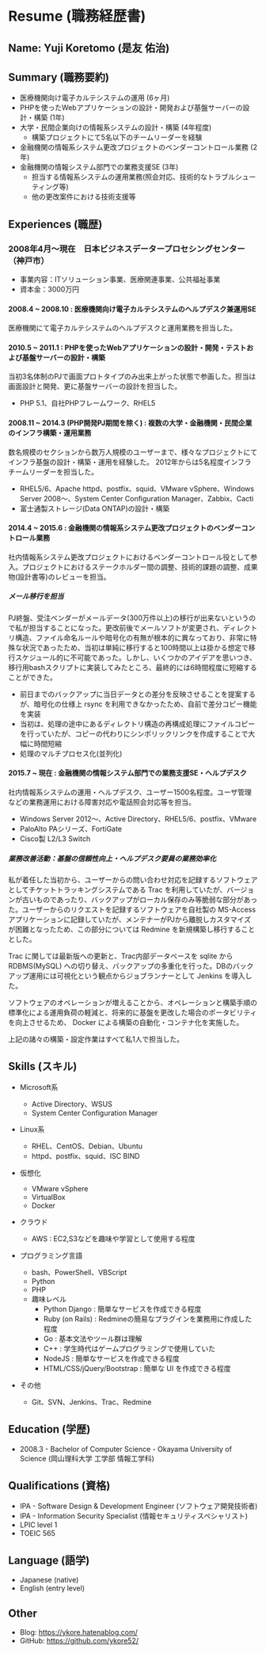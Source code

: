 # Resume (職務経歴書)

## Name: Yuji Koretomo (是友 佑治)

## Summary (職務要約)

* 医療機関向け電子カルテシステムの運用 (6ヶ月)
* PHPを使ったWebアプリケーションの設計・開発および基盤サーバーの設計・構築 (1年)
* 大学・民間企業向けの情報系システムの設計・構築 (4年程度)
  * 構築プロジェクトにて5名以下のチームリーダーを経験
* 金融機関の情報系システム更改プロジェクトのベンダーコントロール業務 (2年)
* 金融機関の情報システム部門での業務支援SE (3年)
  * 担当する情報系システムの運用業務(照会対応、技術的なトラブルシューティング等)
  * 他の更改案件における技術支援等

## Experiences (職歴)

### 2008年4月～現在　日本ビジネスデータープロセシングセンター　（神戸市）

* 事業内容：ITソリューション事業、医療関連事業、公共福祉事業
* 資本金：3000万円

#### 2008.4 ~ 2008.10 : 医療機関向け電子カルテシステムのヘルプデスク兼運用SE

医療機関にて電子カルテシステムのヘルプデスクと運用業務を担当した。

#### 2010.5 ~ 2011.1 : PHPを使ったWebアプリケーションの設計・開発・テストおよび基盤サーバーの設計・構築

当初3名体制のPJで画面プロトタイプのみ出来上がった状態で参画した。担当は画面設計と開発、更に基盤サーバーの設計を担当した。
  * PHP 5.1、自社PHPフレームワーク、RHEL5

#### 2008.11 ~ 2014.3 (PHP開発PJ期間を除く) : 複数の大学・金融機関・民間企業のインフラ構築・運用業務

数名規模のセクションから数万人規模のユーザーまで、様々なプロジェクトにてインフラ基盤の設計・構築・運用を経験した。
2012年からは5名程度インフラチームリーダーを担当した。

  * RHEL5/6、Apache httpd、postfix、squid、VMware vSphere、Windows Server 2008～、System Center Configuration Manager、Zabbix、Cacti
  * 富士通製ストレージ(Data ONTAP)の設計・構築

#### 2014.4 ~ 2015.6 : 金融機関の情報系システム更改プロジェクトのベンダーコントロール業務

社内情報系システム更改プロジェクトにおけるベンダーコントロール役として参入。プロジェクトにおけるステークホルダー間の調整、技術的課題の調整、成果物(設計書等)のレビューを担当。

##### メール移行を担当

PJ終盤、受注ベンダーがメールデータ(300万件以上)の移行が出来ないというので私が担当することになった。更改前後でメールソフトが変更され、ディレクトリ構造、ファイル命名ルールや暗号化の有無が根本的に異なっており、非常に特殊な状況であったため、当初は単純に移行すると100時間以上は掛かる想定で移行スケジュール的に不可能であった。しかし、いくつかのアイデアを思いつき、移行用bashスクリプトに実装してみたところ、最終的には6時間程度に短縮することができた。
  * 前日までのバックアップに当日データとの差分を反映させることを提案するが、暗号化の仕様上 rsync を利用できなかったため、自前で差分コピー機能を実装
  * 当初は、処理の途中にあるディレクトリ構造の再構成処理にファイルコピーを行っていたが、コピーの代わりにシンボリックリンクを作成することで大幅に時間短縮
  * 処理のマルチプロセス化(並列化)

#### 2015.7 ~ 現在 : 金融機関の情報システム部門での業務支援SE・ヘルプデスク
 
社内情報系システムの運用・ヘルプデスク、ユーザー1500名程度。ユーザ管理などの業務運用における障害対応や電話照会対応等を担当。

  * Windows Server 2012～、Active Directory、RHEL5/6、postfix、VMware
  * PaloAlto PAシリーズ、FortiGate
  * Cisco製 L2/L3 Switch

##### 業務改善活動：基盤の信頼性向上・ヘルプデスク要員の業務効率化

私が着任した当初から、ユーザーからの問い合わせ対応を記録するソフトウェアとしてチケットトラッキングシステムである Trac を利用していたが、バージョンが古いものであったり、バックアップがローカル保存のみ等脆弱な部分があった。ユーザーからのリクエストを記録するソフトウェアを自社製の MS-Access アプリケーションに記録していたが、メンテナーがPJから離脱しカスタマイズが困難となったため、この部分については Redmine を新規構築し移行することとした。

Trac に関しては最新版への更新と、Trac内部データベースを sqlite から RDBMS(MySQL) への切り替え、バックアップの多重化を行った。DBのバックアップ運用には可視化という観点からジョブランナーとして Jenkins を導入した。

ソフトウェアのオペレーションが増えることから、オペレーションと構築手順の標準化による運用負荷の軽減と、将来的に基盤を更改した場合のポータビリティを向上させるため、 Docker による構築の自動化・コンテナ化を実施した。

上記の諸々の構築・設定作業はすべて私1人で担当した。

## Skills (スキル)

* Microsoft系
  * Active Directory、WSUS
  * System Center Configuration Manager

* Linux系
  * RHEL、CentOS、Debian、Ubuntu
  * httpd、postfix、squid、ISC BIND

* 仮想化
  * VMware vSphere
  * VirtualBox
  * Docker

* クラウド
  * AWS : EC2,S3などを趣味や学習として使用する程度

* プログラミング言語
  * bash、PowerShell、VBScript
  * Python
  * PHP
  * 趣味レベル
    * Python Django : 簡単なサービスを作成できる程度
    * Ruby (on Rails) : Redmineの簡易なプラグインを業務用に作成した程度
    * Go : 基本文法やツール群は理解
    * C++ : 学生時代はゲームプログラミングで使用していた
    * NodeJS : 簡単なサービスを作成できる程度
    * HTML/CSS/jQuery/Bootstrap : 簡単な UI を作成できる程度

* その他
  * Git、SVN、Jenkins、Trac、Redmine

## Education (学歴)

* 2008.3 - Bachelor of Computer Science - Okayama University of Science (岡山理科大学 工学部 情報工学科)

## Qualifications (資格)

* IPA - Software Design &amp; Development Engineer (ソフトウェア開発技術者)
* IPA - Information Security Specialist (情報セキュリティスペシャリスト)
* LPIC level 1
* TOEIC 565

## Language (語学)

* Japanese (native)
* English (entry level)

## Other

* Blog: https://ykore.hatenablog.com/
* GitHub: https://github.com/ykore52/
